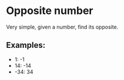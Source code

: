 <h1>Opposite number</h1>

<p>Very simple, given a number, find its opposite.</p>
<h2>Examples:</h2>

<ul>
<li>1: -1</li>
<li>14: -14</li>
<li>-34: 34</li>
</ul>

